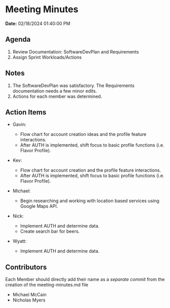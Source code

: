 # Meeting Minutes

**Date:** 02/18/2024 01:40:00 PM

## Agenda

1. Review Documentation: SoftwareDevPlan and Requirements
2. Assign Sprint Workloads/Actions

## Notes

1. The SoftwareDevPlan was satisfactory. The Requirements documentation needs a few minor edits.
2. Actions for each member was determined.

## Action Items

- Gavin:

  - Flow chart for account creation ideas and the profile feature interactions.
  - After AUTH is implemented, shift focus to basic profile functions (i.e. Flavor Profile).

- Kev:

  - Flow chart for account creation and the profile feature interactions.
  - After AUTH is implemented, shift focus to basic profile functions (i.e. Flavor Profile).

- Michael:

  - Begin researching and working with location based services using Google Maps API.

- Nick:

  - Implement AUTH and determine data.
  - Create search bar for beers.

- Wyatt:
  - Implement AUTH and determine data.

## Contributors

Each Member should directly add their name as a _separate commit_ from the creation of the meeting-minutes.md file

- Michael McCain
- Nicholas Myers

